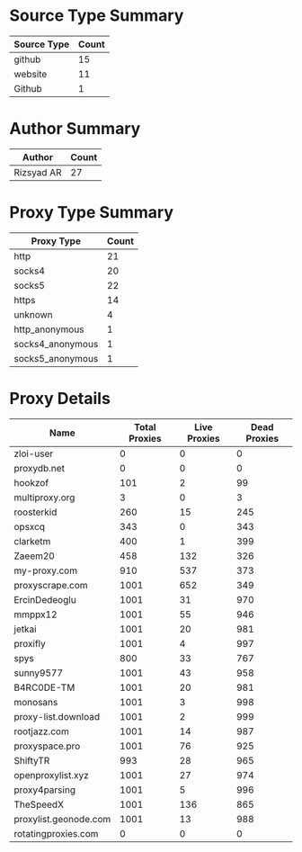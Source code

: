 # Source Type Summary

| Source Type | Count |
|-------------|-------|
| github | 15 |
| website | 11 |
| Github | 1 |


# Author Summary

| Author | Count |
|--------|-------|
| Rizsyad AR | 27 |


# Proxy Type Summary

| Proxy Type | Count |
|------------|-------|
| http | 21 |
| socks4 | 20 |
| socks5 | 22 |
| https | 14 |
| unknown | 4 |
| http_anonymous | 1 |
| socks4_anonymous | 1 |
| socks5_anonymous | 1 |


# Proxy Details

| Name | Total Proxies | Live Proxies | Dead Proxies |
|------|---------------|--------------|---------------|
| zloi-user | 0 | 0 | 0 |
| proxydb.net | 0 | 0 | 0 |
| hookzof | 101 | 2 | 99 |
| multiproxy.org | 3 | 0 | 3 |
| roosterkid | 260 | 15 | 245 |
| opsxcq | 343 | 0 | 343 |
| clarketm | 400 | 1 | 399 |
| Zaeem20 | 458 | 132 | 326 |
| my-proxy.com | 910 | 537 | 373 |
| proxyscrape.com | 1001 | 652 | 349 |
| ErcinDedeoglu | 1001 | 31 | 970 |
| mmppx12 | 1001 | 55 | 946 |
| jetkai | 1001 | 20 | 981 |
| proxifly | 1001 | 4 | 997 |
| spys | 800 | 33 | 767 |
| sunny9577 | 1001 | 43 | 958 |
| B4RC0DE-TM | 1001 | 20 | 981 |
| monosans | 1001 | 3 | 998 |
| proxy-list.download | 1001 | 2 | 999 |
| rootjazz.com | 1001 | 14 | 987 |
| proxyspace.pro | 1001 | 76 | 925 |
| ShiftyTR | 993 | 28 | 965 |
| openproxylist.xyz | 1001 | 27 | 974 |
| proxy4parsing | 1001 | 5 | 996 |
| TheSpeedX | 1001 | 136 | 865 |
| proxylist.geonode.com | 1001 | 13 | 988 |
| rotatingproxies.com | 0 | 0 | 0 |

